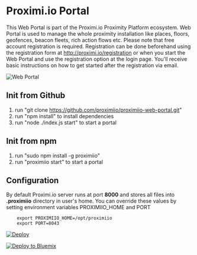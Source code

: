 # Proximi.io Portal

This Web Portal is part of the Proximi.io Proximity Platform ecosystem. Web Portal is used to manage the whole proximity installation like places, floors, geofences, beacon fleets, rich action flows etc. Please note that free account registration is required. Registration can be done beforehand using the registration form at http://proximi.io/registration or when you start the Web Portal and use the registration option at the login page. You'll receive basic instructions on how to get started after the registration via email.

![Web Portal](https://proximi.io/github_portal1.png)

## Init from Github
1. run "git clone https://github.com/proximiio/proximiio-web-portal.git"
2. run "npm install" to install dependencies
3. run "node ./index.js start" to start a portal

## Init from npm
1. run "sudo npm install -g proximiio"
2. run "proximiio start" to start a portal

## Configuration
By default Proximi.io server runs at port **8000** and stores all files into **.proximiio** directory in user's home.
You can override these values by setting environment variables PROXIMIIO_HOME and PORT

```
    export PROXIMIIO_HOME=/opt/proximiio
    export PORT=8043
```

[![Deploy](https://www.herokucdn.com/deploy/button.svg)](https://heroku.com/deploy?template=https://github.com/proximiio/proximiio-web-portal)

[![Deploy to Bluemix](https://bluemix.net/deploy/button.png)](https://bluemix.net/deploy?repository=https://github.com/proximiio/proximiio-web-portal)
